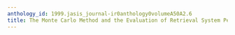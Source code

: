 ```yaml
---
anthology_id: 1999.jasis_journal-ir0anthology0volumeA50A2.6
title: The Monte Carlo Method and the Evaluation of Retrieval System Performance
---
```

